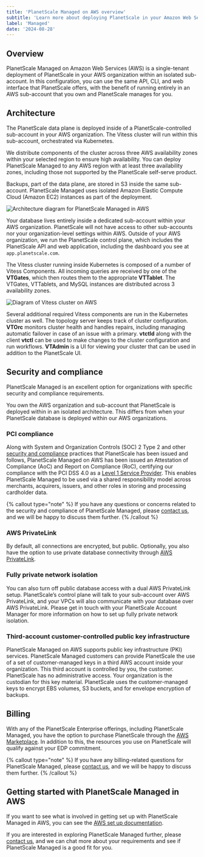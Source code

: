 ```yaml
---
title: 'PlanetScale Managed on AWS overview'
subtitle: 'Learn more about deploying PlanetScale in your Amazon Web Services account with our PlanetScale Managed plan.'
label: 'Managed'
date: '2024-08-28'
---
```


## Overview

PlanetScale Managed on Amazon Web Services (AWS) is a single-tenant deployment of PlanetScale in your AWS organization within an isolated sub-account.
In this configuration, you can use the same API, CLI, and web interface that PlanetScale offers, with the benefit of running entirely in an AWS sub-account that you own and PlanetScale manages for you.

## Architecture

The PlanetScale data plane is deployed inside of a PlanetScale-controlled sub-account in your AWS organization.
The Vitess cluster will run within this sub-account, orchestrated via Kubernetes.

We distribute components of the cluster across three AWS availability zones within your selected region to ensure high availability.
You can deploy PlanetScale Managed to any AWS region with at least three availability zones, including those not supported by the PlanetScale self-serve product.

Backups, part of the data plane, are stored in S3 inside the same sub-account.
PlanetScale Managed uses isolated Amazon Elastic Compute Cloud (Amazon EC2) instances as part of the deployment.

![Architecture diagram for PlanetScale Managed in AWS](/assets/docs/managed/aws/aws-arch-diagram.png)

Your database lives entirely inside a dedicated sub-account within your AWS organization.
PlanetScale will not have access to other sub-accounts nor your organization-level settings within AWS.
Outside of your AWS organization, we run the PlanetScale control plane, which includes the PlanetScale API and web application, including the dashboard you see at `app.planetscale.com`.

The Vitess cluster running inside Kubernetes is composed of a number of Vitess Components.
All incoming queries are received by one of the **VTGates**, which then routes them to the appropriate **VTTablet**.
The VTGates, VTTablets, and MySQL instances are distributed across 3 availability zones.

![Diagram of Vitess cluster on AWS](/assets/docs/managed/aws/aws-vitess.png)

Several additional required Vitess components are run in the Kubernetes cluster as well.
The topology server keeps track of cluster configuration.
**VTOrc** monitors cluster health and handles repairs, including managing automatic failover in case of an issue with a primary.
**vtctld** along with the client **vtctl** can be used to make changes to the cluster configuration and run workflows.
**VTAdmin** is a UI for viewing your cluster that can be used in addition to the PlanetScale UI.

## Security and compliance

PlanetScale Managed is an excellent option for organizations with specific security and compliance requirements.

You own the AWS organization and sub-account that PlanetScale is deployed within in an isolated architecture. This differs from when your PlanetScale database is deployed within our AWS organizations.

### PCI compliance

Along with System and Organization Controls (SOC) 2 Type 2 and other [security and compliance](/docs/concepts/security) practices that PlanetScale has been issued and follows, PlanetScale Managed on AWS has been issued an Attestation of Compliance (AoC) and Report on Compliance (RoC), certifying our compliance with the PCI DSS 4.0 as a [Level 1 Service Provider](https://www.pcisecuritystandards.org/glossary/service-provider/). This enables PlanetScale Managed to be used via a shared responsibility model across merchants, acquirers, issuers, and other roles in storing and processing cardholder data.

{% callout type="note" %}
If you have any questions or concerns related to the security and compliance of PlanetScale Managed, please [contact us](/contact), and we will be happy to discuss them further.
{% /callout %}

### AWS PrivateLink

By default, all connections are encrypted, but public. Optionally, you also have the option to use private database connectivity through [AWS PrivateLink](/docs/enterprise/managed/aws/privatelink).

### Fully private network isolation

You can also turn off public database access with a dual AWS PrivateLink setup. PlanetScale’s control plane will talk to your sub-account over AWS PrivateLink, and your VPCs will also communicate with your database over AWS PrivateLink. Please get in touch with your PlanetScale Account Manager for more information on how to set up fully private network isolation.

### Third-account customer-controlled public key infrastructure

PlanetScale Managed on AWS supports public key infrastructure (PKI) services. PlanetScale Managed customers can provide PlanetScale the use of a set of customer-managed keys in a third AWS account inside your organization. This third account is controlled by you, the customer. PlanetScale has no administrative access. Your organization is the custodian for this key material. PlanetScale uses the customer-managed keys to encrypt EBS volumes, S3 buckets, and for envelope encryption of backups.

## Billing

With any of the PlanetScale Enterprise offerings, including PlanetScale Managed, you have the option to purchase PlanetScale through the [AWS Marketplace](https://aws.amazon.com/marketplace/pp/prodview-luy3krhkpjne4). In addition to this, the resources you use on PlanetScale will qualify against your EDP commitment.

{% callout type="note" %}
If you have any billing-related questions for PlanetScale Managed, please [contact us](/contact), and we will be happy to discuss them further.
{% /callout %}

## Getting started with PlanetScale Managed in AWS

If you want to see what is involved in getting set up with PlanetScale Managed in AWS, you can see the [AWS set up documentation](/docs/enterprise/managed/aws/getting-started).

If you are interested in exploring PlanetScale Managed further, please [contact us](/contact), and we can chat more about your requirements and see if PlanetScale Managed is a good fit for you.
